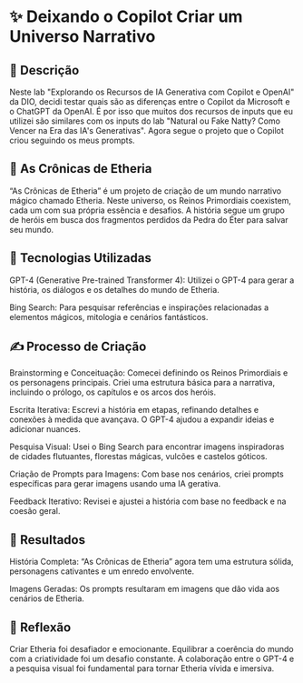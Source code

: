 # ✨ Deixando o Copilot Criar um Universo Narrativo

## 📒 Descrição

Neste lab "Explorando os Recursos de IA Generativa com Copilot e OpenAI" da DIO, decidi testar quais são as
diferenças entre o Copilot da Microsoft e o ChatGPT da OpenAI. É por isso que muitos dos recursos de inputs
que eu utilizei são similares com os inputs do lab "Natural ou Fake Natty? Como Vencer na Era das IA's Generativas". Agora segue o projeto que o Copilot criou seguindo os meus prompts.


## 📖 As Crônicas de Etheria

“As Crônicas de Etheria” é um projeto de criação de um mundo narrativo mágico chamado Etheria. Neste universo, os Reinos Primordiais coexistem, cada um com sua própria essência e desafios. A história segue um grupo de heróis em busca dos fragmentos perdidos da Pedra do Éter para salvar seu mundo.


## 🤖 Tecnologias Utilizadas

GPT-4 (Generative Pre-trained Transformer 4): Utilizei o GPT-4 para gerar a história, os diálogos e os detalhes do mundo de Etheria.

Bing Search: Para pesquisar referências e inspirações relacionadas a elementos mágicos, mitologia e cenários fantásticos.


## ✍ Processo de Criação

Brainstorming e Conceituação: Comecei definindo os Reinos Primordiais e os personagens principais. Criei uma estrutura básica para a narrativa, incluindo o prólogo, os capítulos e os arcos dos heróis.

Escrita Iterativa: Escrevi a história em etapas, refinando detalhes e conexões à medida que avançava. O GPT-4 ajudou a expandir ideias e adicionar nuances.
            
Pesquisa Visual: Usei o Bing Search para encontrar imagens inspiradoras de cidades flutuantes, florestas mágicas, vulcões e castelos góticos.
            
Criação de Prompts para Imagens: Com base nos cenários, criei prompts específicas para gerar imagens usando uma IA gerativa.

Feedback Iterativo: Revisei e ajustei a história com base no feedback e na coesão geral.


## 🚀 Resultados

História Completa: “As Crônicas de Etheria” agora tem uma estrutura sólida, personagens cativantes e um enredo envolvente.
            
Imagens Geradas: Os prompts resultaram em imagens que dão vida aos cenários de Etheria.


## 💭 Reflexão

Criar Etheria foi desafiador e emocionante. Equilibrar a coerência do mundo com a criatividade foi um desafio constante. A colaboração entre o GPT-4 e a pesquisa visual foi fundamental para tornar Etheria vívida e imersiva.
